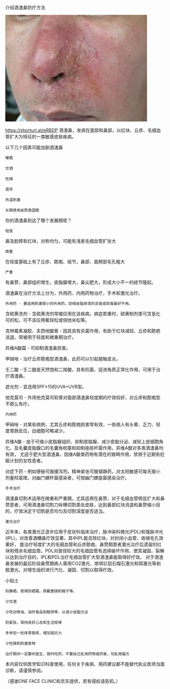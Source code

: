 介绍酒渣鼻防疗方法


![介绍酒渣鼻防疗方法](https://github.com/ywangnccu/ywang/blob/main/images/JiuNose.png)

https://shorturl.at/eRBDP
酒渣鼻，发病在面部和鼻部，以红块、丘疹、毛细血管扩大为特征的一类敏感皮肤疾病。

以下几个因素可能加剧酒渣鼻

    曝晒

    饮酒

    吃辣

    遗传

    热温刺激

    长期使用皮质类固醇



你的酒渣鼻到达了哪个发展期呢？

    轻度

鼻及脸颊有红块，对称均匀，可能有浅表毛细血管扩张大

    微重

在轻度基础上有了丘疹、脓疱、结节，鼻部、面颊部毛孔粗大

    严重

有鼻赘，鼻部组织增生，皮脂腺增大，鼻尖肥大，形成大小不一的结节隆起。



酒渣鼻在治疗方法上分为，外用药、内用药物治疗，手术和激光治疗。

    外用药 - 要选用刺激很小的外用药，妨碍皮脂排泄的泥膏或软膏最好不用。

含硫黄洗剂 - 含硫黄洗剂常被应用在该疾病，病症若重时，硫黄制剂里可含氢化可的松，可不该应用氟轻松或倍他米松等。

克林霉素凝胶、夫西地酸膏 - 因其具有杀菌作用，有助于红块减轻、丘疹和脓疤消退，常被用于轻度和微重期治疗。

异维A酸霜 - 可抑制酒渣鼻损害。

甲硝唑 - 治疗丘疹脓疱型酒渣鼻，此药可以引起接触皮炎。

壬二酸 - 壬二酸是天然饱和二羧酸，具有抗菌、促进角质正常化作用，可用于治疗酒渣鼻。

遮光剂 - 宜选用SPF≥15的UVA+UVB型。

他克莫司 - 外用他克莫司软膏对面部酒渣鼻轻度期的疗效较好，对丘疹和脓疱型不那么有疗。

    内用药

甲硝唑 - 对某些病例，尤其丘疹和脓疱损害常有效，一些病人有头晕、乏力、轻度胃肠反应，白细胞可略减少。

异维A酸 - 由于可缩小皮脂腺组织、抑制皮脂腺、减少皮脂分泌、减轻上皮细胞角化，及毛囊皮脂腺口的毛囊角栓塞和抑制痤疮杆菌作用，异维A酸对多类酒渣鼻均有效，
尤适于肥大型酒渣鼻。因维A酸类药物有潜在的致畸作用，禁用于近期有妊娠计划的女性患者。

对症下药 - 例如便秘可服缓泻剂，精神紧张可服镇静药，对太阳敏感可每天服小剂量羟氯喹。对幽门螺杆菌感染者，可按幽门螺旋菌感染治疗。

    手术治疗

酒渣鼻切割术适用在微重和严重期，尤其适用在鼻赘，对于毛细血管明显扩大和鼻赘患者，可用酒渣鼻切割刀纵横切割患处皮肤，达到鼻部红块消退和鼻赘缩小目的，疗效决定于切割是否均匀及切割深度是否适当。

    激光治疗

近年来，各类激光正逐步应用于皮状科临床治疗，脉冲染科微光(PDL)和强脉冲光(IPL)，对改善酒糟鼻疗效显著，其中IPL能去除红块，对封闭小血管、收缩毛孔效果好，
能治疗轻度扩大的毛细血管和丘疹脓疱、鼻赘期患者激光治疗后遗留的红块和残余毛细血管。PDL对直径较大的毛细血管有选择破坏作用，使其凝固、裂解以达到治疗目的，IPL和PDL治疗毛细血管扩大型酒渣鼻能取得好疗效。
对于酒渣鼻发展的最后阶段鼻赘期病人需用CO2激光、掺铒钇铝石榴石激光和铒激光等剥脱激光，对增生组织进行汽化、凝固、切割以取得疗效。



小贴士

    别暴晒，使用防晒霜，佩戴墨镜和帽子等。

    少饮酒

    少吃动物油、油炸食品和糕饼等，以减少皮脂分泌

    别紧张，保持良好心态和生活规律

    多参加一些体育锻炼，增加抵抗力

    少吃辣和刺激食物

    治疗期间一定要听医生，按时吃药，不要自己乱用药物或药膏，勿乱用偏方



本内容仅供医学知识科普使用，任何关于疾病、用药建议都不能替代执业医师当面诊断，请谨慎参阅。

（感谢ONE FACE CLINIC和京东提供，若有侵权请告知。）
